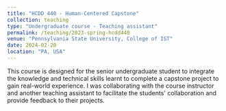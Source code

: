 ```yaml
---
title: "HCDD 440 - Human-Centered Capstone"
collection: teaching
type: "Undergraduate course - Teaching assistant"
permalink: /teaching/2023-spring-hcdd440
venue: "Pennsylvania State University, College of IST"
date: 2024-02-20
location: "PA, USA"
---
```


This course is designed for the senior undergraduate student to integrate the knowledge and technical skills learnt to complete a capstone project to gain real-world experience. I was collaborating with the course instructor and another teaching assistant to facilitate the students' collaboration and provide feedback to their projects. 
